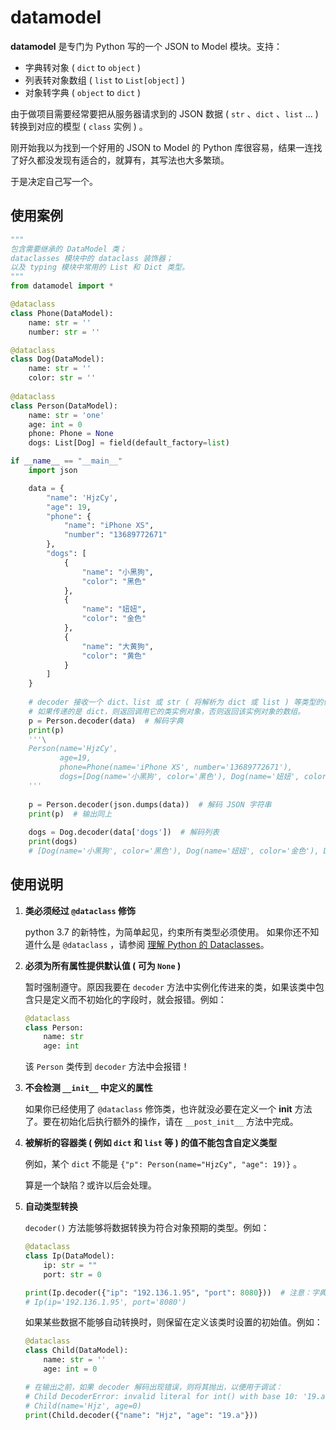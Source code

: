 # datamodel

**datamodel** 是专门为 Python 写的一个 JSON to Model 模块。支持：

- 字典转对象 ( `dict` to `object` ) 
- 列表转对象数组 ( `list` to `List[object]` ) 
- 对象转字典 ( `object` to `dict` ) 

由于做项目需要经常要把从服务器请求到的 JSON 数据 ( `str` 、`dict` 、`list` ... ) 转换到对应的模型 ( `class` 实例 ) 。

刚开始我以为找到一个好用的 JSON to Model 的 Python 库很容易，结果一连找了好久都没发现有适合的，就算有，其写法也大多繁琐。

于是决定自己写一个。

## 使用案例

```python
"""
包含需要继承的 DataModel 类；
dataclasses 模块中的 dataclass 装饰器；
以及 typing 模块中常用的 List 和 Dict 类型。
"""
from datamodel import *

@dataclass
class Phone(DataModel):
    name: str = ''
    number: str = ''

@dataclass
class Dog(DataModel):
    name: str = ''
    color: str = ''
    
@dataclass
class Person(DataModel):
    name: str = 'one'
    age: int = 0
    phone: Phone = None
    dogs: List[Dog] = field(default_factory=list)

if __name__ == "__main__"
    import json

    data = {
        "name": 'HjzCy',
        "age": 19,
        "phone": {
            "name": "iPhone XS",
            "number": "13689772671"
        },
        "dogs": [
            {
                "name": "小黑狗",
                "color": "黑色"
            },
            {
                "name": "妞妞",
                "color": "金色"
            },
            {
                "name": "大黄狗",
                "color": "黄色"
            }
        ]
    }
    
    # decoder 接收一个 dict、list 或 str ( 将解析为 dict 或 list ) 等类型的值作为参数。
    # 如果传递的是 dict，则返回调用它的类实例对象，否则返回该实例对象的数组。
    p = Person.decoder(data)  # 解码字典
    print(p)
    '''\
    Person(name='HjzCy',
           age=19, 
           phone=Phone(name='iPhone XS', number='13689772671'), 
           dogs=[Dog(name='小黑狗', color='黑色'), Dog(name='妞妞', color='金色'), Dog(name='大黄狗', color='黄色')])
    '''
    
    p = Person.decoder(json.dumps(data))  # 解码 JSON 字符串
    print(p)  # 输出同上
    
    dogs = Dog.decoder(data['dogs'])  # 解码列表
    print(dogs)
    # [Dog(name='小黑狗', color='黑色'), Dog(name='妞妞', color='金色'), Dog(name='大黄狗', color='黄色')]
```

## 使用说明

1. **类必须经过 `@dataclass` 修饰**

    python 3.7 的新特性，为简单起见，约束所有类型必须使用。
    如果你还不知道什么是 `@dataclass` ，请参阅 [理解 Python 的 Dataclasses](https://zhuanlan.zhihu.com/p/59657729)。

2. **必须为所有属性提供默认值 ( 可为 `None` )**

    暂时强制遵守。原因我要在 `decoder` 方法中实例化传进来的类，如果该类中包含只是定义而不初始化的字段时，就会报错。例如：
    ```python
    @dataclass
    class Person:
        name: str
        age: int
    ```
    该 `Person` 类传到 `decoder` 方法中会报错！

3. **不会检测 `__init__` 中定义的属性**

    如果你已经使用了 `@dataclass` 修饰类，也许就没必要在定义一个 __init__ 方法了。要在初始化后执行额外的操作，请在 `__post_init__` 方法中完成。

4. **被解析的容器类 ( 例如 `dict` 和 `list` 等 ) 的值不能包含自定义类型**

    例如，某个 `dict` 不能是 `{"p": Person(name="HjzCy", "age": 19)}` 。

    算是一个缺陷？或许以后会处理。

5. **自动类型转换**

    `decoder()` 方法能够将数据转换为符合对象预期的类型。例如：
    
    ```python
    @dataclass
    class Ip(DataModel):
        ip: str = ""
        port: str = 0

    print(Ip.decoder({"ip": "192.136.1.95", "port": 8080}))  # 注意：字典中的 port 键值是 int 类型
    # Ip(ip='192.136.1.95', port='8080')
    ```
    
    如果某些数据不能够自动转换时，则保留在定义该类时设置的初始值。例如：
    
    ```python
    @dataclass
    class Child(DataModel):
        name: str = ''
        age: int = 0
    
    # 在输出之前，如果 decoder 解码出现错误，则将其抛出，以便用于调试：
    # Child DecoderError: invalid literal for int() with base 10: '19.a'
    # Child(name='Hjz', age=0)
    print(Child.decoder({"name": "Hjz", "age": "19.a"}))
    ```

